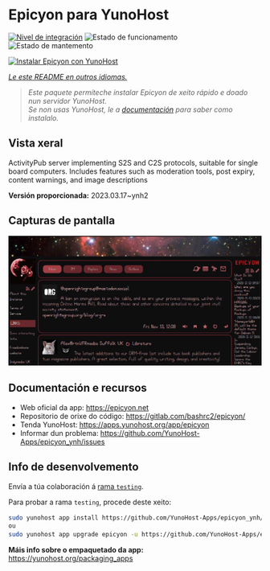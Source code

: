 <!--
NOTA: Este README foi creado automáticamente por <https://github.com/YunoHost/apps/tree/master/tools/readme_generator>
NON debe editarse manualmente.
-->

# Epicyon para YunoHost

[![Nivel de integración](https://dash.yunohost.org/integration/epicyon.svg)](https://dash.yunohost.org/appci/app/epicyon) ![Estado de funcionamento](https://ci-apps.yunohost.org/ci/badges/epicyon.status.svg) ![Estado de mantemento](https://ci-apps.yunohost.org/ci/badges/epicyon.maintain.svg)

[![Instalar Epicyon con YunoHost](https://install-app.yunohost.org/install-with-yunohost.svg)](https://install-app.yunohost.org/?app=epicyon)

*[Le este README en outros idiomas.](./ALL_README.md)*

> *Este paquete permíteche instalar Epicyon de xeito rápido e doado nun servidor YunoHost.*  
> *Se non usas YunoHost, le a [documentación](https://yunohost.org/install) para saber como instalalo.*

## Vista xeral

ActivityPub server implementing S2S and C2S protocols, suitable for single board computers. Includes features such as moderation tools, post expiry, content warnings, and image descriptions


**Versión proporcionada:** 2023.03.17~ynh2

## Capturas de pantalla

![Captura de pantalla de Epicyon](./doc/screenshots/screenshot_starlight.jpg)

## Documentación e recursos

- Web oficial da app: <https://epicyon.net>
- Repositorio de orixe do código: <https://gitlab.com/bashrc2/epicyon/>
- Tenda YunoHost: <https://apps.yunohost.org/app/epicyon>
- Informar dun problema: <https://github.com/YunoHost-Apps/epicyon_ynh/issues>

## Info de desenvolvemento

Envía a túa colaboración á [rama `testing`](https://github.com/YunoHost-Apps/epicyon_ynh/tree/testing).

Para probar a rama `testing`, procede deste xeito:

```bash
sudo yunohost app install https://github.com/YunoHost-Apps/epicyon_ynh/tree/testing --debug
ou
sudo yunohost app upgrade epicyon -u https://github.com/YunoHost-Apps/epicyon_ynh/tree/testing --debug
```

**Máis info sobre o empaquetado da app:** <https://yunohost.org/packaging_apps>
